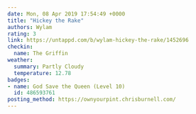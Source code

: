 ```yaml
---
date: Mon, 08 Apr 2019 17:54:49 +0000
title: "Hickey the Rake"
authors: Wylam
rating: 3
link: https://untappd.com/b/wylam-hickey-the-rake/1452696
checkin:
  name: The Griffin
weather:
  summary: Partly Cloudy
  temperature: 12.78
badges:
- name: God Save the Queen (Level 10)
  id: 486593761
posting_method: https://ownyourpint.chrisburnell.com/
---
```

